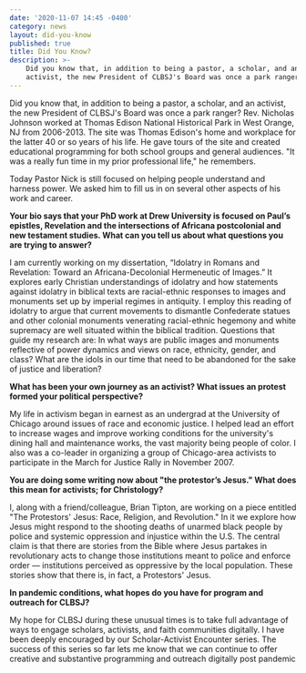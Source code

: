 ```yaml
---
date: '2020-11-07 14:45 -0400'
category: news
layout: did-you-know
published: true
title: Did You Know?
description: >-
    Did you know that, in addition to being a pastor, a scholar, and an
    activist, the new President of CLBSJ's Board was once a park ranger?
---
```


Did you know that, in addition to being a pastor, a scholar, and an
activist, the new President of CLBSJ's Board was once a park ranger?
Rev. Nicholas Johnson worked at Thomas Edison National Historical Park
in West Orange, NJ from 2006-2013. The site was Thomas Edison's home and
workplace for the latter 40 or so years of his life. He gave tours of
the site and created educational programming for both school groups and
general audiences. "It was a really fun time in my prior professional
life," he remembers.

Today Pastor Nick is still focused on helping people understand and
harness power. We asked him to fill us in on several other aspects of
his work and career.

**Your bio says that your PhD work at Drew University is focused
on Paul’s epistles, Revelation and the intersections of Africana
postcolonial and new testament studies. What can you tell us about what
questions you are trying to answer?**

I am currently working on my dissertation, “Idolatry in Romans and
Revelation: Toward an Africana-Decolonial Hermeneutic of Images.” It
explores early Christian understandings of idolatry and how statements
against idolatry in biblical texts are racial-ethnic responses to images
and monuments set up by imperial regimes in antiquity. I employ this
reading of idolatry to argue that current movements to dismantle
Confederate statues and other colonial monuments venerating
racial-ethnic hegemony and white supremacy are well situated within the
biblical tradition. Questions that guide my research are: In what ways
are public images and monuments reflective of power dynamics and views
on race, ethnicity, gender, and class? What are the idols in our time
that need to be abandoned for the sake of justice and liberation?

**What has been your own journey as an activist? What issues an
protest formed your political perspective?**

My life in activism began in earnest as an undergrad at the University
of Chicago around issues of race and economic justice. I helped lead an
effort to increase wages and improve working conditions for the
university's dining hall and maintenance works, the vast majority being
people of color. I also was a co-leader in organizing a group of
Chicago-area activists to participate in the March for Justice Rally in
November 2007.

**You are doing some writing now about "the protestor’s Jesus."
What does this mean for activists; for Christology?**

I, along with a friend/colleague, Brian Tipton, are working on a piece
entitled "The Protestors' Jesus: Race, Religion, and Revolution." In it
we explore how Jesus might respond to the shooting deaths of unarmed
black people by police and systemic oppression and injustice within the
U.S. The central claim is that there are stories from the Bible where
Jesus partakes in revolutionary acts to change those institutions meant
to police and enforce order — institutions perceived as oppressive by
the local population. These stories show that there is, in fact, a
Protestors' Jesus.

**In pandemic conditions, what hopes do you have for program and
outreach for CLBSJ?**

My hope for CLBSJ during these unusual times is to take full advantage
of ways to engage scholars, activists, and faith communities digitally.
I have been deeply encouraged by our Scholar-Activist Encounter series.
The success of this series so far lets me know that we can continue to
offer creative and substantive programming and outreach digitally post
pandemic
